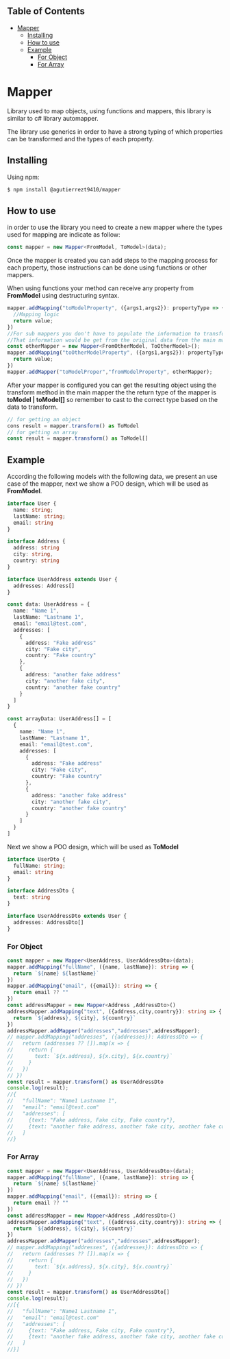 ## Table of Contents
- [Mapper](#mapper)
  - [Installing](#installing)
  - [How to use](#how-to-use)
  - [Example](#example)
    - [For Object](#for-object)
    - [For Array](#for-array)

# Mapper

Library used to map objects, using functions and mappers, this library is similar to c# library automapper.

The library use generics in order to have a strong typing of which properties can be transformed and the types of each property.

## Installing

Using npm:

```bash
$ npm install @agutierrezt9410/mapper
```

## How to use

in order to use the library you need to create a new mapper where the types used for mapping are indicate as follow:

```ts
const mapper = new Mapper<FromModel, ToModel>(data);
```

Once the mapper is created you can add steps to the mapping process for each property, those instructions can be done using functions or other mappers.

When using functions your method can receive any property from **FromModel** using destructuring syntax.

```ts
mapper.addMapping("toModelProperty", ({args1,args2}): propertyType => {
  //Mapping logic
  return value;
})
//For sub mappers you don't have to populate the information to transform.
//That information would be get from the original data from the main mapper.
const otherMapper = new Mapper<FromOtherModel, ToOtherModel>();
mapper.addMapping("toOtherModelProperty", ({args1,args2}): propertyType => {
  return value;
})
mapper.addMapper("toModelProper","fromModelProperty", otherMapper);
```

After your mapper is configured you can get the resulting object using the transform method in the main mapper the the return type of the mapper is **toModel | toModel[]** so remember to cast to the correct type based on the data to transform.

```ts
// for getting an object
cons result = mapper.transform() as ToModel
// for getting an array
const result = mapper.transform() as ToModel[]
```

## Example

According the following models with the following data, we present an use case of the mapper, next we show a POO design, which will be used as **FromModel**.

```ts
interface User {
  name: string;
  lastName: string;
  email: string
}

interface Address {
  address: string
  city: string,
  country: string
}

interface UserAddress extends User {
  addresses: Address[]
}

const data: UserAddress = {
  name: "Name 1",
  lastName: "Lastname 1",
  email: "email@test.com",
  addresses: [
    {
      address: "Fake address"
      city: "Fake city",
      country: "Fake country"
    },
    {
      address: "another fake address"
      city: "another fake city",
      country: "another fake country"
    }
  ]
}

const arrayData: UserAddress[] = [
  {
    name: "Name 1",
    lastName: "Lastname 1",
    email: "email@test.com",
    addresses: [
      {
        address: "Fake address"
        city: "Fake city",
        country: "Fake country"
      },
      {
        address: "another fake address"
        city: "another fake city",
        country: "another fake country"
      }
    ]
  }
]

```

Next we show a POO design, which will be used as **ToModel**

```ts
interface UserDto {
  fullName: string;
  email: string
}

interface AddressDto {
  text: string
}

interface UserAddressDto extends User {
  addresses: AddressDto[]
}
```

### For Object
```ts
const mapper = new Mapper<UserAddress, UserAddressDto>(data);
mapper.addMapping("fullName", ({name, lastName}): string => {
  return `${name} ${lastName}`
})
mapper.addMapping("email", ({email}): string => {
  return email ?? ""
})
const addressMapper = new Mapper<Address ,AddressDto>()
addressMapper.addMapping("text", ({address,city,country}): string => {
  return `${address}, ${city}, ${country}`
})
addressMapper.addMapper("addresses","addresses",addressMapper);
// mapper.addMapping("addresses", ({addresses}): AddressDto => {
//   return (addresses ?? []).map(x => {
//     return {
//       text: `${x.address}, ${x.city}, ${x.country}`
//     }
//   })
// })
const result = mapper.transform() as UserAddressDto
console.log(result);
//{
//   "fullName": "Name1 Lastname 1",
//   "email": "email@test.com"
//   "addresses": [
//     {text: "Fake address, Fake city, Fake country"},
//     {text: "another fake address, another fake city, another fake country"},
//   ]
//}
```

### For Array
```ts
const mapper = new Mapper<UserAddress, UserAddressDto>(data);
mapper.addMapping("fullName", ({name, lastName}): string => {
  return `${name} ${lastName}`
})
mapper.addMapping("email", ({email}): string => {
  return email ?? ""
})
const addressMapper = new Mapper<Address ,AddressDto>()
addressMapper.addMapping("text", ({address,city,country}): string => {
  return `${address}, ${city}, ${country}`
})
addressMapper.addMapper("addresses","addresses",addressMapper);
// mapper.addMapping("addresses", ({addresses}): AddressDto => {
//   return (addresses ?? []).map(x => {
//     return {
//       text: `${x.address}, ${x.city}, ${x.country}`
//     }
//   })
// })
const result = mapper.transform() as UserAddressDto[]
console.log(result);
//[{
//   "fullName": "Name1 Lastname 1",
//   "email": "email@test.com"
//   "addresses": [
//     {text: "Fake address, Fake city, Fake country"},
//     {text: "another fake address, another fake city, another fake country"},
//   ]
//}]
```